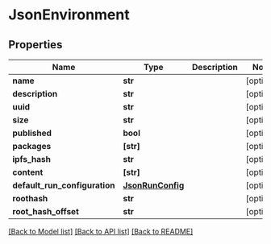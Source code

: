 # JsonEnvironment


## Properties
Name | Type | Description | Notes
------------ | ------------- | ------------- | -------------
**name** | **str** |  | [optional] 
**description** | **str** |  | [optional] 
**uuid** | **str** |  | [optional] 
**size** | **str** |  | [optional] 
**published** | **bool** |  | [optional] 
**packages** | **[str]** |  | [optional] 
**ipfs_hash** | **str** |  | [optional] 
**content** | **[str]** |  | [optional] 
**default_run_configuration** | [**JsonRunConfig**](JsonRunConfig.md) |  | [optional] 
**roothash** | **str** |  | [optional] 
**root_hash_offset** | **str** |  | [optional] 

[[Back to Model list]](../README.md#documentation-for-models) [[Back to API list]](../README.md#documentation-for-api-endpoints) [[Back to README]](../README.md)


